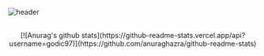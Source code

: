 ![header](https://capsule-render.vercel.app/api?type=soft&color=auto&height=150&section=header&text=In-Cheol%20Shin&fontSize=70&animation=twinkling)

<br>

<div align="center">
  [![Anurag's github stats](https://github-readme-stats.vercel.app/api?username=godic97)](https://github.com/anuraghazra/github-readme-stats)

</div>
